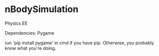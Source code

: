 # nBodySimulation
Physics EE

Dependencies: Pygame

run 'pip install pygame' in cmd if you have pip. Otherwise, you probably know what you're doing. 
